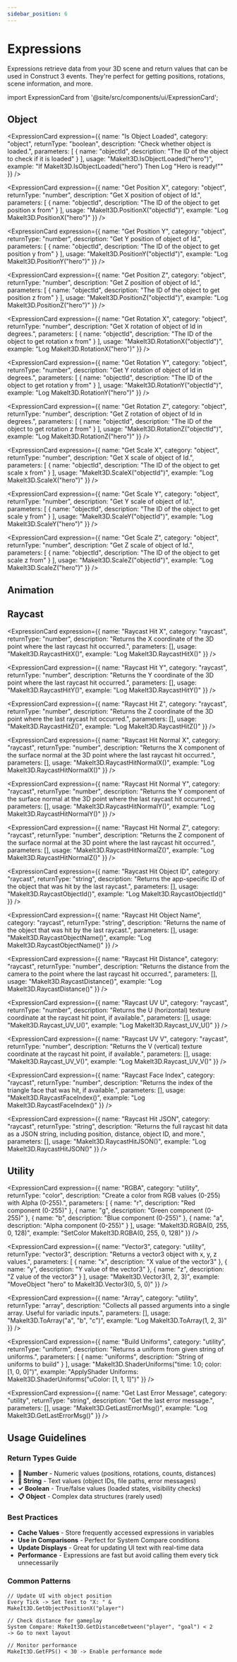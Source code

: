 ```yaml
---
sidebar_position: 6
---
```


# Expressions

Expressions retrieve data from your 3D scene and return values that can be used in Construct 3 events. They're perfect for getting positions, rotations, scene information, and more.

import ExpressionCard from '@site/src/components/ui/ExpressionCard';


## Object

<div className="expressionsGrid">

<ExpressionCard 
  expression={{
    name: "Is Object Loaded",
    category: "object",
    returnType: "boolean",
    description: "Check whether object is loaded.",
    parameters: [
      { name: "objectId", description: "The ID of the object to check if it is loaded" }
    ],
    usage: "MakeIt3D.IsObjectLoaded(\"hero\")",
    example: "If MakeIt3D.IsObjectLoaded(\"hero\") Then Log \"Hero is ready!\""
  }}
/>

  <ExpressionCard 
  expression={{
    name: "Get Position X",
    category: "object",
    returnType: "number",
    description: "Get X position of object of Id.",
    parameters: [
      { name: "objectId", description: "The ID of the object to get position x from" }
    ],
    usage: "MakeIt3D.PositionX(\"objectId\")",
    example: "Log MakeIt3D.PositionX(\"hero\")"
  }}
/>

<ExpressionCard 
  expression={{
    name: "Get Position Y",
    category: "object",
    returnType: "number",
    description: "Get Y position of object of Id.",
    parameters: [
      { name: "objectId", description: "The ID of the object to get position y from" }
    ],
    usage: "MakeIt3D.PositionY(\"objectId\")",
    example: "Log MakeIt3D.PositionY(\"hero\")"
  }}
/>

<ExpressionCard 
  expression={{
    name: "Get Position Z",
    category: "object",
    returnType: "number",
    description: "Get Z position of object of Id.",
    parameters: [
      { name: "objectId", description: "The ID of the object to get position z from" }
    ],
    usage: "MakeIt3D.PositionZ(\"objectId\")",
    example: "Log MakeIt3D.PositionZ(\"hero\")"
  }}
/>

<ExpressionCard 
  expression={{
    name: "Get Rotation X",
    category: "object",
    returnType: "number",
    description: "Get X rotation of object of Id in degrees.",
    parameters: [
      { name: "objectId", description: "The ID of the object to get rotation x from" }
    ],
    usage: "MakeIt3D.RotationX(\"objectId\")",
    example: "Log MakeIt3D.RotationX(\"hero\")"
  }}
/>

<ExpressionCard 
  expression={{
    name: "Get Rotation Y",
    category: "object",
    returnType: "number",
    description: "Get Y rotation of object of Id in degrees.",
    parameters: [
      { name: "objectId", description: "The ID of the object to get rotation y from" }
    ],
    usage: "MakeIt3D.RotationY(\"objectId\")",
    example: "Log MakeIt3D.RotationY(\"hero\")"
  }}
/>

<ExpressionCard 
  expression={{
    name: "Get Rotation Z",
    category: "object",
    returnType: "number",
    description: "Get Z rotation of object of Id in degrees.",
    parameters: [
      { name: "objectId", description: "The ID of the object to get rotation z from" }
    ],
    usage: "MakeIt3D.RotationZ(\"objectId\")",
    example: "Log MakeIt3D.RotationZ(\"hero\")"
  }}
/>

<ExpressionCard 
  expression={{
    name: "Get Scale X",
    category: "object",
    returnType: "number",
    description: "Get X scale of object of Id.",
    parameters: [
      { name: "objectId", description: "The ID of the object to get scale x from" }
    ],
    usage: "MakeIt3D.ScaleX(\"objectId\")",
    example: "Log MakeIt3D.ScaleX(\"hero\")"
  }}
/>

<ExpressionCard 
  expression={{
    name: "Get Scale Y",
    category: "object",
    returnType: "number",
    description: "Get Y scale of object of Id.",
    parameters: [
      { name: "objectId", description: "The ID of the object to get scale y from" }
    ],
    usage: "MakeIt3D.ScaleY(\"objectId\")",
    example: "Log MakeIt3D.ScaleY(\"hero\")"
  }}
/>

<ExpressionCard 
  expression={{
    name: "Get Scale Z",
    category: "object",
    returnType: "number",
    description: "Get Z scale of object of Id.",
    parameters: [
      { name: "objectId", description: "The ID of the object to get scale z from" }
    ],
    usage: "MakeIt3D.ScaleZ(\"objectId\")",
    example: "Log MakeIt3D.ScaleZ(\"hero\")"
  }}
/>

</div>

## Animation
<div className="expressionsGrid">
  <ExpressionCard 
    expression={{
      name: "Get Object Animations",
      category: "animation",
      returnType: "string",
      description: "Returns all animations of object if it has any",
      parameters: [
        { name: "objectId", description: "Unique identifier of the object to get animations" }
      ],
      usage: "MakeIt3D.GetObjectAnimationsArray(\"Id\")",
      example: "Log MakeIt3D.GetObjectAnimationsArray(\"hero\")"
    }}
  />
  <ExpressionCard 
  expression={{
    name: "Get Object Animation Count",
    category: "animation",
    returnType: "number",
    description: "Returns the number of animations associated with a given object.",
    parameters: [
      { name: "objectId", description: "The ID of the object to get animation count from" }
    ],
    usage: "MakeIt3D.GetObjectAnimationCount(\"Id\")",
    example: "Log MakeIt3D.GetObjectAnimationCount(\"hero\")"
  }}
/>
<ExpressionCard 
  expression={{
    name: "Get Object Animation Duration",
    category: "animation",
    returnType: "number",
    description: "Returns the duration of the specified animation from an object.",
    parameters: [
      { name: "objectId", description: "The ID of the object to get animation from" },
      { name: "animationName_Index", description: "Animation name or index to retrieve duration" }
    ],
    usage: "MakeIt3D.GetObjectAnimationDuration(\"Id\", 0)",
    example: "Log MakeIt3D.GetObjectAnimationDuration(\"hero\", \"Idle\")"
  }}
/>
<ExpressionCard 
  expression={{
    name: "Get Current Animation Name",
    category: "animation",
    returnType: "string",
    description: "Returns the name of the current animation in a foreach loop context.",
    parameters: [],
    usage: "MakeIt3D.GetCurrentAnimationName()",
    example: "Log MakeIt3D.GetCurrentAnimationName()"
  }}
/>
<ExpressionCard 
  expression={{
    name: "Get Current Animation Duration",
    category: "animation",
    returnType: "number",
    description: "Returns the duration of the current animation in a foreach loop context.",
    parameters: [],
    usage: "MakeIt3D.GetCurrentAnimationDuration()",
    example: "Log MakeIt3D.GetCurrentAnimationDuration()"
  }}
/>

  </div>

## Raycast

<ExpressionCard 
  expression={{
    name: "Raycast Hit X",
    category: "raycast",
    returnType: "number",
    description: "Returns the X coordinate of the 3D point where the last raycast hit occurred.",
    parameters: [],
    usage: "MakeIt3D.RaycastHitX()",
    example: "Log MakeIt3D.RaycastHitX()"
  }}
/>

<ExpressionCard 
  expression={{
    name: "Raycast Hit Y",
    category: "raycast",
    returnType: "number",
    description: "Returns the Y coordinate of the 3D point where the last raycast hit occurred.",
    parameters: [],
    usage: "MakeIt3D.RaycastHitY()",
    example: "Log MakeIt3D.RaycastHitY()"
  }}
/>

<ExpressionCard 
  expression={{
    name: "Raycast Hit Z",
    category: "raycast",
    returnType: "number",
    description: "Returns the Z coordinate of the 3D point where the last raycast hit occurred.",
    parameters: [],
    usage: "MakeIt3D.RaycastHitZ()",
    example: "Log MakeIt3D.RaycastHitZ()"
  }}
/>

<ExpressionCard 
  expression={{
    name: "Raycast Hit Normal X",
    category: "raycast",
    returnType: "number",
    description: "Returns the X component of the surface normal at the 3D point where the last raycast hit occurred.",
    parameters: [],
    usage: "MakeIt3D.RaycastHitNormalX()",
    example: "Log MakeIt3D.RaycastHitNormalX()"
  }}
/>

<ExpressionCard 
  expression={{
    name: "Raycast Hit Normal Y",
    category: "raycast",
    returnType: "number",
    description: "Returns the Y component of the surface normal at the 3D point where the last raycast hit occurred.",
    parameters: [],
    usage: "MakeIt3D.RaycastHitNormalY()",
    example: "Log MakeIt3D.RaycastHitNormalY()"
  }}
/>

<ExpressionCard 
  expression={{
    name: "Raycast Hit Normal Z",
    category: "raycast",
    returnType: "number",
    description: "Returns the Z component of the surface normal at the 3D point where the last raycast hit occurred.",
    parameters: [],
    usage: "MakeIt3D.RaycastHitNormalZ()",
    example: "Log MakeIt3D.RaycastHitNormalZ()"
  }}
/>

<ExpressionCard 
  expression={{
    name: "Raycast Hit Object ID",
    category: "raycast",
    returnType: "string",
    description: "Returns the app-specific ID of the object that was hit by the last raycast.",
    parameters: [],
    usage: "MakeIt3D.RaycastObjectId()",
    example: "Log MakeIt3D.RaycastObjectId()"
  }}
/>

<ExpressionCard 
  expression={{
    name: "Raycast Hit Object Name",
    category: "raycast",
    returnType: "string",
    description: "Returns the name of the object that was hit by the last raycast.",
    parameters: [],
    usage: "MakeIt3D.RaycastObjectName()",
    example: "Log MakeIt3D.RaycastObjectName()"
  }}
/>

<ExpressionCard 
  expression={{
    name: "Raycast Hit Distance",
    category: "raycast",
    returnType: "number",
    description: "Returns the distance from the camera to the point where the last raycast hit occurred.",
    parameters: [],
    usage: "MakeIt3D.RaycastDistance()",
    example: "Log MakeIt3D.RaycastDistance()"
  }}
/>

<ExpressionCard 
  expression={{
    name: "Raycast UV U",
    category: "raycast",
    returnType: "number",
    description: "Returns the U (horizontal) texture coordinate at the raycast hit point, if available.",
    parameters: [],
    usage: "MakeIt3D.Raycast_UV_U()",
    example: "Log MakeIt3D.Raycast_UV_U()"
  }}
/>

<ExpressionCard 
  expression={{
    name: "Raycast UV V",
    category: "raycast",
    returnType: "number",
    description: "Returns the V (vertical) texture coordinate at the raycast hit point, if available.",
    parameters: [],
    usage: "MakeIt3D.Raycast_UV_V()",
    example: "Log MakeIt3D.Raycast_UV_V()"
  }}
/>

<ExpressionCard 
  expression={{
    name: "Raycast Face Index",
    category: "raycast",
    returnType: "number",
    description: "Returns the index of the triangle face that was hit, if available.",
    parameters: [],
    usage: "MakeIt3D.RaycastFaceIndex()",
    example: "Log MakeIt3D.RaycastFaceIndex()"
  }}
/>

<ExpressionCard 
  expression={{
    name: "Raycast Hit JSON",
    category: "raycast",
    returnType: "string",
    description: "Returns the full raycast hit data as a JSON string, including position, distance, object ID, and more.",
    parameters: [],
    usage: "MakeIt3D.RaycastHitJSON()",
    example: "Log MakeIt3D.RaycastHitJSON()"
  }}
/>



## Utility
<div className="expressionsGrid">
<ExpressionCard 
  expression={{
    name: "RGB",
    category: "utility",
    returnType: "color",
    description: "Create a color from RGB values (0-255).",
    parameters: [
      { name: "r", description: "Red component (0-255)" },
      { name: "g", description: "Green component (0-255)" },
      { name: "b", description: "Blue component (0-255)" }
    ],
    usage: "MakeIt3D.RGB(255, 0, 0)",
    example: "SetColor MakeIt3D.RGB(255, 100, 50)"
  }}
/>

<ExpressionCard 
  expression={{
    name: "RGBA",
    category: "utility",
    returnType: "color",
    description: "Create a color from RGB values (0-255) with Alpha (0-255).",
    parameters: [
      { name: "r", description: "Red component (0-255)" },
      { name: "g", description: "Green component (0-255)" },
      { name: "b", description: "Blue component (0-255)" },
      { name: "a", description: "Alpha component (0-255)" }
    ],
    usage: "MakeIt3D.RGBA(0, 255, 0, 128)",
    example: "SetColor MakeIt3D.RGBA(0, 255, 0, 128)"
  }}
/>

<ExpressionCard 
  expression={{
    name: "Vector3",
    category: "utility",
    returnType: "vector3",
    description: "Returns a vector3 object with x, y, z values.",
    parameters: [
      { name: "x", description: "X value of the vector3" },
      { name: "y", description: "Y value of the vector3" },
      { name: "z", description: "Z value of the vector3" }
    ],
    usage: "MakeIt3D.Vector3(1, 2, 3)",
    example: "MoveObject \"hero\" to MakeIt3D.Vector3(0, 5, 0)"
  }}
/>

<ExpressionCard 
  expression={{
    name: "Array",
    category: "utility",
    returnType: "array",
    description: "Collects all passed arguments into a single array. Useful for variadic inputs.",
    parameters: [],
    usage: "MakeIt3D.ToArray(\"a\", \"b\", \"c\")",
    example: "Log MakeIt3D.ToArray(1, 2, 3)"
  }}
/>

<ExpressionCard 
  expression={{
    name: "Build Uniforms",
    category: "utility",
    returnType: "uniform",
    description: "Returns a uniform from given string of uniforms.",
    parameters: [
      { name: "uniforms", description: "String of uniforms to build" }
    ],
    usage: "MakeIt3D.ShaderUniforms(\"time: 1.0; color: [1, 0, 0]\")",
    example: "ApplyShader Uniforms: MakeIt3D.ShaderUniforms(\"uColor: [1, 1, 1]\")"
  }}
/>

<ExpressionCard 
  expression={{
    name: "Get Last Error Message",
    category: "utility",
    returnType: "string",
    description: "Get the last error message.",
    parameters: [],
    usage: "MakeIt3D.GetLastErrorMsg()",
    example: "Log MakeIt3D.GetLastErrorMsg()"
  }}
/>


</div>


## Usage Guidelines

### **Return Types Guide**
- **🔢 Number** - Numeric values (positions, rotations, counts, distances)
- **📝 String** - Text values (object IDs, file paths, error messages)  
- **✓ Boolean** - True/false values (loaded states, visibility checks)
- **📋 Object** - Complex data structures (rarely used)

### **Best Practices**
- **Cache Values** - Store frequently accessed expressions in variables
- **Use in Comparisons** - Perfect for System Compare conditions
- **Update Displays** - Great for updating UI text with real-time data
- **Performance** - Expressions are fast but avoid calling them every tick unnecessarily

### **Common Patterns**
```
// Update UI with object position
Every Tick -> Set Text to "X: " & MakeIt3D.GetObjectPositionX("player")

// Check distance for gameplay
System Compare: MakeIt3D.GetDistanceBetween("player", "goal") < 2
-> Go to next layout

// Monitor performance
MakeIt3D.GetFPS() < 30 -> Enable performance mode
```